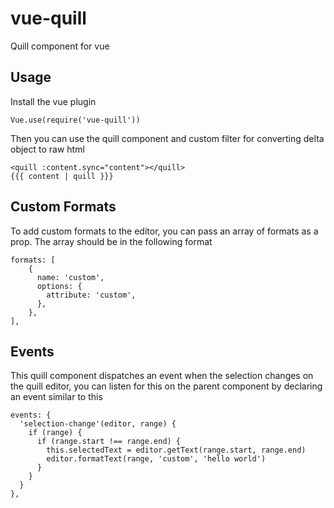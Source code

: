 # vue-quill
Quill component for vue

## Usage
Install the vue plugin
```
Vue.use(require('vue-quill'))
```

Then you can use the quill component and custom filter for converting delta object to raw html 
```
<quill :content.sync="content"></quill>
{{{ content | quill }}}
```

## Custom Formats
To add custom formats to the editor, you can pass an array of formats as a prop. The array should be in the following format
```
formats: [
    {
      name: 'custom',
      options: {
        attribute: 'custom',
      },
    },
],
```

## Events
This quill component dispatches an event when the selection changes on the quill editor, you can listen for this on the parent component by declaring an event similar to this
```
events: {
  'selection-change'(editor, range) {
    if (range) {
      if (range.start !== range.end) {
        this.selectedText = editor.getText(range.start, range.end)
        editor.formatText(range, 'custom', 'hello world')
      }
    }
  }
},
```
